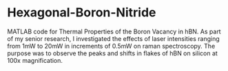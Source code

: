 # Hexagonal-Boron-Nitride
 MATLAB code for Thermal Properties of the Boron Vacancy in hBN.
As part of my senior research, I investigated the effects of laser intensities ranging from 1mW to 20mW in increments of 0.5mW on raman spectroscopy. The purpose was to observe the peaks and shifts in flakes of hBN on silicon at 100x magnification. 
